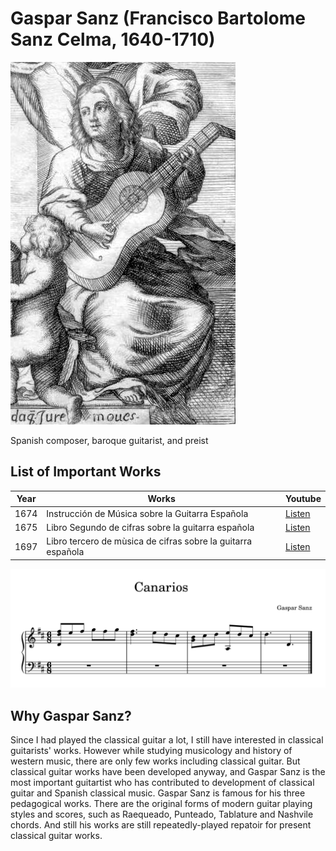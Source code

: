 # Gaspar Sanz (Francisco Bartolome Sanz Celma, 1640-1710)

![portrait](./gaspar_sanz_portrait.jpg)

Spanish composer, baroque guitarist, and preist

## List of Important Works

| Year | Works | Youtube | 
| ---- | ----- | ------- |
| 1674 | Instrucción de Música sobre la Guitarra Española | [Listen](https://youtu.be/MOcsy1Ewj6M?feature=shared) |
| 1675 | Libro Segundo de cifras sobre la guitarra española | [Listen]() |
| 1697 | Libro tercero de mùsica de cifras sobre la guitarra española | [Listen]() |

![score](./gaspar_sanz_score.png)

## Why Gaspar Sanz?
Since I had played the classical guitar a lot, I still have interested in classical guitarists' works. However while studying musicology and history of western music, there are only few works including classical guitar. But classical guitar works have been developed anyway, and Gaspar Sanz is the most important guitartist who has contributed to development of classical guitar and Spanish classical music.
Gaspar Sanz is famous for his three pedagogical works. There are the original forms of modern guitar playing styles and scores, such as Raequeado, Punteado, Tablature and Nashvile chords. And still his works are still repeatedly-played repatoir for present classical guitar works.
